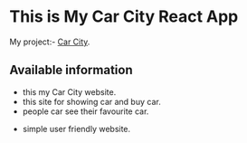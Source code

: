 # This is My Car City React App

My project:- [Car City](https://agitated-archimedes-b880fd.netlify.app/).

## Available information

-   this my Car City website.
-   this site for showing car and buy car.
-   people car see their favourite car.

*   simple user friendly website.
